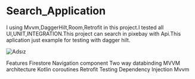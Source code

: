 # Search_Application
I using Mvvm,DaggerHilt,Room,Retrofit in this project.I tested all UI,UNIT,INTEGRATION.This project can search  in pixebay with Api.This aplication just example for testing with dagger hilt.

 
![Adsız](https://github.com/MustafaSertac/Search_Application/assets/46023127/20547f23-751c-451e-951a-fa457bc85d8b)

Features
Firestore
Navigation component
Two way databinding
MVVM architecture
Kotlin coroutines
Retrofit
Testing
Dependency Injection
Mvvm
